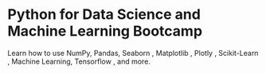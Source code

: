 # Python for Data Science and Machine Learning Bootcamp

Learn how to use NumPy, Pandas, Seaborn , Matplotlib , Plotly , Scikit-Learn , Machine Learning, Tensorflow , and more.
